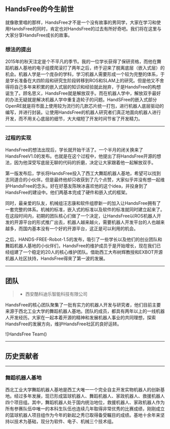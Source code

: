## HandsFree的今生前世

就像歌里唱的那样，HandsFree才不是一个没有故事的男同学，大家在学习和使用HandsFree的同时，肯定也对HandsFree的过去有所好奇吧。我们将在这里与大家分享HandsFree成长的故事。


### 想法的提出
2015年的秋天注定是个不平凡的季节。我的一位学长获得了保研资格，而他在舞蹈机器人基地的电子组摸爬滚打了两年之后，终于迎来了脱离底层（嵌入式层）的机会。机器人学是一个庞杂的学科，学习机器人需要形成一个较为完整的体系，于是学长准备在大四阶段和研究生阶段转移到ROS和SLAM上的研究。但是他又不舍得将自己多年来积累的嵌入式层的知识和经验就此抛弃，于是HandsFree的构想诞生了。顾名思义，HandsFree就是解放双手。而在机器人学中，解放双手最好的办法无疑就是解决机器人学中重复造轮子的问题。HandSFree的嵌入式部分OpenRE就是将市面上使用较为流行的几款芯片统一打包，进行机器人底层驱动的编写，并进行封装。让使用HandsFree的机器人研究者们真正地面向机器人进行开发，而不用关心底层的细节，大大缩短了开发时间节省了开发精力。

---

### 过程的实现
HandsFree的想法出现后，学长就开始干活了。一个半月的闭关换来了HandsFreeV1.0的发布。也就是在这个过程中，他提出了将HandsFree开源的想法，因为他深受写底层无聊的代码的折磨，决定让大家跟着他一起解放双手。

第一版发布后，学长将HandsFree投入了西工大舞蹈机器人基地，希望可以找到志同道合的小伙伴。但是最终他却只收获到了几个点赞，大家似乎并没有想一起维护HandsFree的念头。好在好基友陈映冰喜欢他的这个idea，并投身到了HandsFree的建设中。他们两基本完成了硬件和嵌入式的框架。

同时，最亲爱的队友，机械组汪志康和软件组廖新一的加入让HandsFree拥有了一套完整的体系。机械的标准，嵌入式的标准以及软件的标准就同时建立起来了。在这段时间内，初期的团队核心们做了一个决定，让HandsFree以ROS机器人开发的开源平台的形式推广出去，机器人越来越火，需要机器人开发平台的人也越来越多，而国内基本没有一个好的开源平台，这正是可以利用的机会。

之后，HANDS-FREE-Robot-1.5的发布，吸引了一些学长以及他们的创业团队和舞蹈机器人基地的小伙伴们，HandsFree的维护成员于是开始增长，现在我们已经组建了一个稳定的20人的核心维护团队。借助西工大布树辉教授和EXBOT开源机器人社区扶持，HandsFree得來了第一波的发展。

---

## 团队

> *  西安酷科迪乐智能科技有限公司

HandsFree的核心团队聚集了一批有实力的机器人开发与研究者，他们目前主要来源于西北工业大学的舞蹈机器人基地。团队的成员，都具有两年以上的一线机器人开发经历。大家在一起本着开源的精神和发展机器人事业的共同理想，探索HandsFree的发展方向，维护HandsFree社区的良好运转。

![HandsFree Team()

---

## 历史贡献者

---

### 舞蹈机器人基地
西北工业大学舞蹈机器人基地是西工大唯一一个完全自主开发实物机器人的创新基地。经过多年发展，现已形成篮球机器人、舞蹈机器人、家政机器人、救援机器人四个项目组。其中，舞蹈机器人处于国内统治地位，救援机器人、家政机器人作为所有参赛队伍中唯一的本科生队伍也连续几年取得非常优秀的比赛成绩，刚刚成立的篮球机器人项目组作为今年的新起之秀已取得备受瞩目的成绩。基地十余年来坚持以技术为基础，现分为软件、电子、机械三个技术组。
